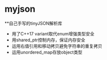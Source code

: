 # myjson
**自己手写的tinyJSON解析库
- 用了C++17 variant取代enum增强类型安全
- 用shared_ptr控制内存，保证内存安全
- 运用右值引用和移动拷贝避免字符串的重复拷贝
- 运用unordered_map存放object类型

